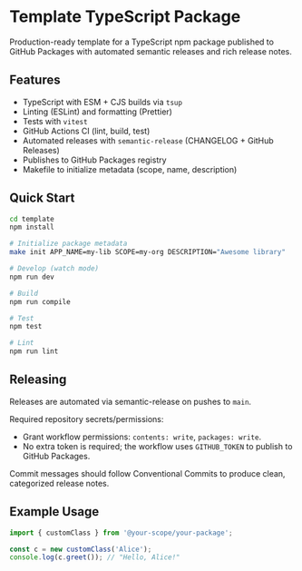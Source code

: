 # Template TypeScript Package

Production-ready template for a TypeScript npm package published to GitHub Packages with automated semantic releases and rich release notes.

## Features
- TypeScript with ESM + CJS builds via `tsup`
- Linting (ESLint) and formatting (Prettier)
- Tests with `vitest`
- GitHub Actions CI (lint, build, test)
- Automated releases with `semantic-release` (CHANGELOG + GitHub Releases)
- Publishes to GitHub Packages registry
- Makefile to initialize metadata (scope, name, description)

## Quick Start
```bash
cd template
npm install

# Initialize package metadata
make init APP_NAME=my-lib SCOPE=my-org DESCRIPTION="Awesome library"

# Develop (watch mode)
npm run dev

# Build
npm run compile

# Test
npm test

# Lint
npm run lint
```

## Releasing
Releases are automated via semantic-release on pushes to `main`.

Required repository secrets/permissions:
- Grant workflow permissions: `contents: write`, `packages: write`.
- No extra token is required; the workflow uses `GITHUB_TOKEN` to publish to GitHub Packages.

Commit messages should follow Conventional Commits to produce clean, categorized release notes.

## Example Usage
```ts
import { customClass } from '@your-scope/your-package';

const c = new customClass('Alice');
console.log(c.greet()); // "Hello, Alice!"
```

